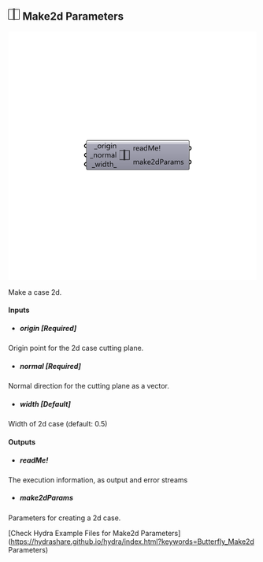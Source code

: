 ## ![](../../images/icons/Make2d_Parameters.png) Make2d Parameters

![](../../images/components/Make2d_Parameters.png)

Make a case 2d.

#### Inputs
* ##### origin [Required]
Origin point for the 2d case cutting plane.
* ##### normal [Required]
Normal direction for the cutting plane as a vector.
* ##### width [Default]
Width of 2d case (default: 0.5)

#### Outputs
* ##### readMe!
The execution information, as output and error streams
* ##### make2dParams
Parameters for creating a 2d case.


[Check Hydra Example Files for Make2d Parameters](https://hydrashare.github.io/hydra/index.html?keywords=Butterfly_Make2d Parameters)